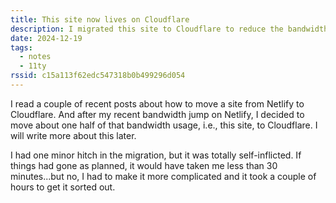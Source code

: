 ```yaml
---
title: This site now lives on Cloudflare
description: I migrated this site to Cloudflare to reduce the bandwidth demands on my Netlify account. Details later.
date: 2024-12-19
tags:
  - notes
  - 11ty
rssid: c15a113f62edc547318b0b499296d054
---
```


I read a couple of recent posts about how to move a site from Netlify to Cloudflare. And after my recent bandwidth jump on Netlify, I decided to move about one half of that bandwidth usage, i.e., this site, to Cloudflare. I will write more about this later.

I had one minor hitch in the migration, but it was totally self-inflicted. If things had gone as planned, it would have taken me less than 30 minutes...but no, I had to make it more complicated and it took a couple of hours to get it sorted out.
